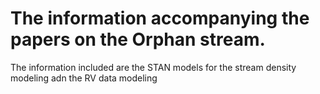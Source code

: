 # The information accompanying the papers on the Orphan stream.

The information included are the STAN models for the stream density modeling
adn the RV data modeling
